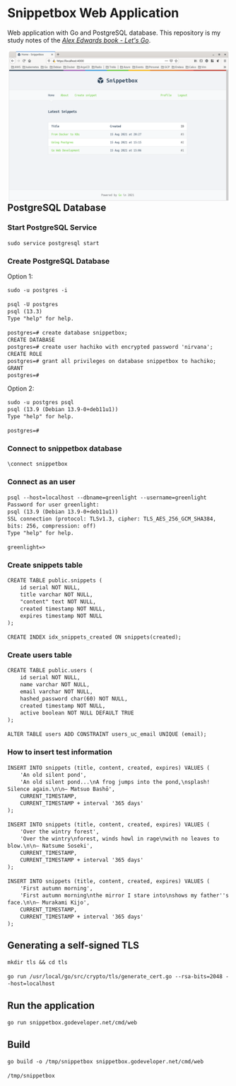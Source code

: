 # Snippetbox Web Application

Web application with Go and PostgreSQL database. This repository is my study notes of the *[Alex Edwards book - Let's Go](https://lets-go.alexedwards.net/)*.

<img src="img/snippetbox.png" alt="Snippetbox" style="float: left; margin-right: 10px;" />

## PostgreSQL Database

### Start PostgreSQL Service

```
sudo service postgresql start
```

### Create PostgreSQL Database

Option 1:

```
sudo -u postgres -i

psql -U postgres
psql (13.3)
Type "help" for help.

postgres=# create database snippetbox;
CREATE DATABASE
postgres=# create user hachiko with encrypted password 'nirvana';
CREATE ROLE
postgres=# grant all privileges on database snippetbox to hachiko;
GRANT
postgres=#
```

Option 2:

```
sudo -u postgres psql
psql (13.9 (Debian 13.9-0+deb11u1))
Type "help" for help.

postgres=#
```

### Connect to snippetbox database

```
\connect snippetbox
```

### Connect as an user

```
psql --host=localhost --dbname=greenlight --username=greenlight
Password for user greenlight:
psql (13.9 (Debian 13.9-0+deb11u1))
SSL connection (protocol: TLSv1.3, cipher: TLS_AES_256_GCM_SHA384, bits: 256, compression: off)
Type "help" for help.

greenlight=>
```

### Create snippets table

```
CREATE TABLE public.snippets (
	id serial NOT NULL,
	title varchar NOT NULL,
	"content" text NOT NULL,
	created timestamp NOT NULL,
	expires timestamp NOT NULL
);

CREATE INDEX idx_snippets_created ON snippets(created);
```

### Create users table

```
CREATE TABLE public.users (
	id serial NOT NULL,
	name varchar NOT NULL,
	email varchar NOT NULL,
	hashed_password char(60) NOT NULL,
	created timestamp NOT NULL,
	active boolean NOT NULL DEFAULT TRUE
);

ALTER TABLE users ADD CONSTRAINT users_uc_email UNIQUE (email);
```

### How to insert test information

```
INSERT INTO snippets (title, content, created, expires) VALUES (
    'An old silent pond',
    'An old silent pond...\nA frog jumps into the pond,\nsplash! Silence again.\n\n– Matsuo Bashō',
    CURRENT_TIMESTAMP,
    CURRENT_TIMESTAMP + interval '365 days'
);

INSERT INTO snippets (title, content, created, expires) VALUES (
    'Over the wintry forest',
    'Over the wintry\nforest, winds howl in rage\nwith no leaves to blow.\n\n– Natsume Soseki',
    CURRENT_TIMESTAMP,
    CURRENT_TIMESTAMP + interval '365 days'
);

INSERT INTO snippets (title, content, created, expires) VALUES (
    'First autumn morning',
    'First autumn morning\nthe mirror I stare into\nshows my father''s face.\n\n– Murakami Kijo',
    CURRENT_TIMESTAMP,
    CURRENT_TIMESTAMP + interval '365 days'
);
```

## Generating a self-signed TLS

```
mkdir tls && cd tls

go run /usr/local/go/src/crypto/tls/generate_cert.go --rsa-bits=2048 --host=localhost
```

## Run the application

```
go run snippetbox.godeveloper.net/cmd/web
```

## Build

```
go build -o /tmp/snippetbox snippetbox.godeveloper.net/cmd/web

/tmp/snippetbox
```

